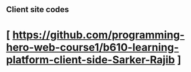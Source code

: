## Client site codes 
# [ https://github.com/programming-hero-web-course1/b610-learning-platform-client-side-Sarker-Rajib ]